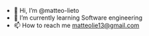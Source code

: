 - 👋 Hi, I’m @matteo-lieto
- 🌱 I’m currently learning Software engineering
- 📫 How to reach me matteolie13@gmail.com

<!---
matteo-lieto/matteo-lieto is a ✨ special ✨ repository because its `README.md` (this file) appears on your GitHub profile.
You can click the Preview link to take a look at your changes.
--->
